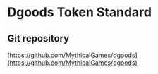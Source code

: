 # Dgoods Token Standard

## Git repository
[https://github.com/MythicalGames/dgoods](https://github.com/MythicalGames/dgoods)
